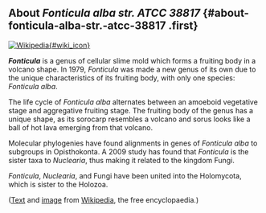 About *Fonticula alba str. ATCC 38817* {#about-fonticula-alba-str.-atcc-38817 .first}
--------------------------------------

[![Wikipedia](/img/wikipedia_logo_v2_en.png){#wiki_icon}](https://en.wikipedia.org/wiki/Fonticula)

***Fonticula*** is a genus of cellular slime mold which forms a fruiting
body in a volcano shape. In 1979, *Fonticula* was made a new genus of
its own due to the unique characteristics of its fruiting body, with
only one species: *Fonticula alba*.

The life cycle of *Fonticula alba* alternates between an amoeboid
vegetative stage and aggregative fruiting stage. The fruiting body of
the genus has a unique shape, as its sorocarp resembles a volcano and
sorus looks like a ball of hot lava emerging from that volcano.

Molecular phylogenies have found alignments in genes of *Fonticula alba*
to subgroups in Opisthokonta. A 2009 study has found that *Fonticula* is
the sister taxa to *Nuclearia*, thus making it related to the kingdom
Fungi.

*Fonticula*, *Nuclearia*, and Fungi have been united into the
Holomycota, which is sister to the Holozoa.

([Text](https://en.wikipedia.org/wiki/Fonticula) and
[image](https://commons.wikimedia.org/wiki/File:Fonticula.png) from
[Wikipedia](http://en.wikipedia.org/), the free encyclopaedia.)
